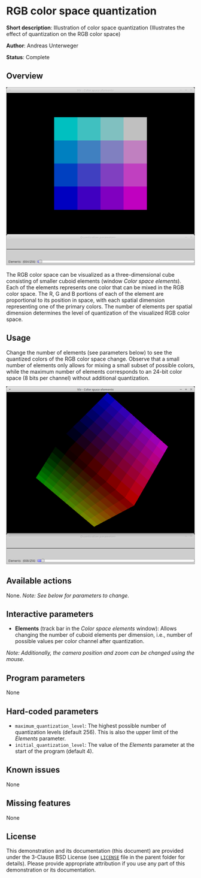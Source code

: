 RGB color space quantization
============================

**Short description**: Illustration of color space quantization (Illustrates the effect of quantization on the RGB color space)

**Author**: Andreas Unterweger

**Status**: Complete

Overview
--------

![Screenshot](../screenshots/quantization.png)

The RGB color space can be visualized as a three-dimensional cube consisting of smaller cuboid elements (window *Color space elements*). Each of the elements represents one color that can be mixed in the RGB color space. The R, G and B portions of each of the element are proportional to its position in space, with each spatial dimension representing one of the primary colors. The number of elements per spatial dimension determines the level of quantization of the visualized RGB color space.

Usage
-----

Change the number of elements (see parameters below) to see the quantized colors of the RGB color space change. Observe that a small number of elements only allows for mixing a small subset of possible colors, while the maximum number of elements corresponds to an 24-bit color space (8 bits per channel) without additional quantization.

![Screenshot after setting the number of elements to 8](../screenshots/quantization_8.png)

Available actions
-----------------

None. *Note: See below for parameters to change.*

Interactive parameters
----------------------

* **Elements** (track bar in the *Color space elements* window): Allows changing the number of cuboid elements per dimension, i.e., number of possible values per color channel after quantization.

*Note: Additionally, the camera position and zoom can be changed using the mouse.*

Program parameters
------------------

None

Hard-coded parameters
---------------------

* `maximum_quantization_level`: The highest possible number of quantization levels (default 256). This is also the upper limit of the *Elements* parameter.
* `initial_quantization_level`: The value of the *Elements* parameter at the start of the program (default 4).

Known issues
------------

None

Missing features
----------------

None

License
-------

This demonstration and its documentation (this document) are provided under the 3-Clause BSD License (see [`LICENSE`](../LICENSE) file in the parent folder for details). Please provide appropriate attribution if you use any part of this demonstration or its documentation.
